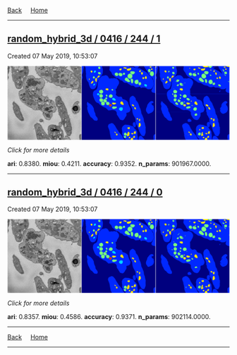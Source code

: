 
[Back](..)&nbsp;&nbsp;&nbsp;&nbsp;&nbsp;[Home](https://leapmanlab.github.io/snapshots)

---

<div class="summary"><a href="1"><h2>random_hybrid_3d / 0416 / 244 / 1</h2></a><p>Created 07 May 2019, 10:53:07
</p><a href="1"><img src="1/media/summary.png" align="center"></a><p>
<i>Click for more details</i>
</p></div>

**ari**: 0.8380. **miou**: 0.4211. **accuracy**: 0.9352. **n_params**: 901967.0000. 

---

<div class="summary"><a href="0"><h2>random_hybrid_3d / 0416 / 244 / 0</h2></a><p>Created 07 May 2019, 10:53:07
</p><a href="0"><img src="0/media/summary.png" align="center"></a><p>
<i>Click for more details</i>
</p></div>

**ari**: 0.8357. **miou**: 0.4586. **accuracy**: 0.9371. **n_params**: 902114.0000. 

---

[Back](..)&nbsp;&nbsp;&nbsp;&nbsp;&nbsp;[Home](https://leapmanlab.github.io/snapshots)

---
